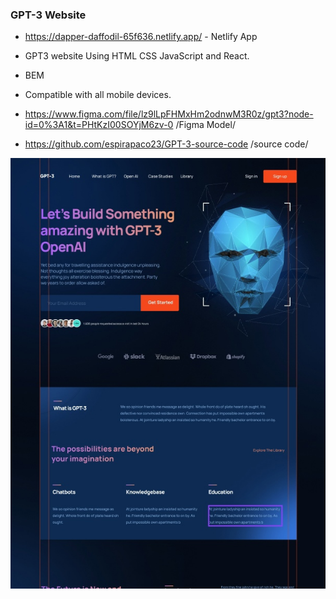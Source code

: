 ### GPT-3 Website

- https://dapper-daffodil-65f636.netlify.app/ - Netlify App
- GPT3 website Using HTML CSS JavaScript and React.
- BEM
- Compatible with all mobile devices.

- https://www.figma.com/file/lz9lLpFHMxHm2odnwM3R0z/gpt3?node-id=0%3A1&t=PHtKzI00SOYjM6zv-0 /Figma Model/
- https://github.com/espirapaco23/GPT-3-source-code /source code/

![preview img](/preview.jpg)
